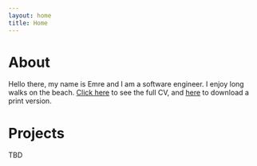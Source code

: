 ```yaml
---
layout: home
title: Home
---
```


# About

Hello there, my name is Emre and I am a software engineer. I enjoy long walks on the beach.  [Click here](cv) to see the full CV, and [here](assets/files/cv.pdf) to download a print version.

# Projects

TBD

